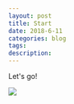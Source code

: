 ```yaml
---
layout: post
title: Start
date: 2018-6-11
categories: blog
tags: 
description: 
---
```


Let's go!

![](http://pbj242n2a.bkt.clouddn.com/test/saber.jpg)










